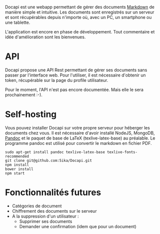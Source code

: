 Docapi est une webapp permettant de gérer des documents [Markdown](https://fr.wikipedia.org/wiki/Markdown) de manière simple et intuitive.
Les documents sont enregistrés sur un serveur et sont récupérables depuis n'importe où, avec un PC, un smartphone ou une tablette.

L'application est encore en phase de développement. Tout commentaire et idée d'amélioration sont les bienvenues.

# API
Docapi propose une API Rest permettant de gérer ses documents sans passer par l'interface web.
Pour l'utiliser, il est nécessaire d'obtenir un token, récupérable sur la page du profile utilisateur.

Pour le moment, l'API n'est pas encore documentée. Mais elle le sera prochainement :-).

# Self-hosting
Vous pouvez installer Docapi sur votre propre serveur pour héberger les documents chez vous.
Il est nécessaire d'avoir installé NodeJS, MongoDB, [Pandoc](http://pandoc.org/) et le paquet de base de LaTeX (texlive-latex-base) au préalable.
Le programme pandoc est utilisé pour convertir le markdown en fichier PDF.

```{.bash}
sudo apt-get install pandoc texlive-latex-base texlive-fonts-recommended
git clone git@github.com:5ika/Docapi.git
npm install
bower install
npm start
```

# Fonctionnalités futures

- Catégories de document
- Chiffrement des documents sur le serveur
- A la suppression d'un utilisateur :
    - Supprimer ses documents
    - Demander une confirmation (idem que pour un document)
